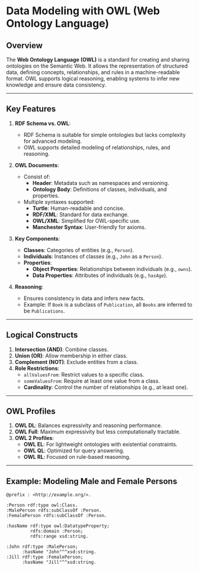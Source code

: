 # Data Modeling with OWL (Web Ontology Language)

## Overview
The **Web Ontology Language (OWL)** is a standard for creating and sharing ontologies on the Semantic Web. It allows the representation of structured data, defining concepts, relationships, and rules in a machine-readable format. OWL supports logical reasoning, enabling systems to infer new knowledge and ensure data consistency.

---

## Key Features
1. **RDF Schema vs. OWL**:
   - RDF Schema is suitable for simple ontologies but lacks complexity for advanced modeling.
   - OWL supports detailed modeling of relationships, rules, and reasoning.

2. **OWL Documents**:
   - Consist of:
     - **Header**: Metadata such as namespaces and versioning.
     - **Ontology Body**: Definitions of classes, individuals, and properties.
   - Multiple syntaxes supported:
     - **Turtle**: Human-readable and concise.
     - **RDF/XML**: Standard for data exchange.
     - **OWL/XML**: Simplified for OWL-specific use.
     - **Manchester Syntax**: User-friendly for axioms.

3. **Key Components**:
   - **Classes**: Categories of entities (e.g., `Person`).
   - **Individuals**: Instances of classes (e.g., `John` as a `Person`).
   - **Properties**:
     - **Object Properties**: Relationships between individuals (e.g., `owns`).
     - **Data Properties**: Attributes of individuals (e.g., `hasAge`).

4. **Reasoning**:
   - Ensures consistency in data and infers new facts.
   - Example: If `Book` is a subclass of `Publication`, all `Books` are inferred to be `Publications`.

---

## Logical Constructs
1. **Intersection (AND)**: Combine classes.
2. **Union (OR)**: Allow membership in either class.
3. **Complement (NOT)**: Exclude entities from a class.
4. **Role Restrictions**:
   - `allValuesFrom`: Restrict values to a specific class.
   - `someValuesFrom`: Require at least one value from a class.
   - **Cardinality**: Control the number of relationships (e.g., at least one).

---

## OWL Profiles
1. **OWL DL**: Balances expressivity and reasoning performance.
2. **OWL Full**: Maximum expressivity but less computationally tractable.
3. **OWL 2 Profiles**:
   - **OWL EL**: For lightweight ontologies with existential constraints.
   - **OWL QL**: Optimized for query answering.
   - **OWL RL**: Focused on rule-based reasoning.

---

## Example: Modeling Male and Female Persons
```turtle
@prefix : <http://example.org/>.

:Person rdf:type owl:Class.
:MalePerson rdfs:subClassOf :Person.
:FemalePerson rdfs:subClassOf :Person.

:hasName rdf:type owl:DatatypeProperty;
         rdfs:domain :Person;
         rdfs:range xsd:string.

:John rdf:type :MalePerson;
      :hasName "John"^^xsd:string.
:Jill rdf:type :FemalePerson;
      :hasName "Jill"^^xsd:string.
